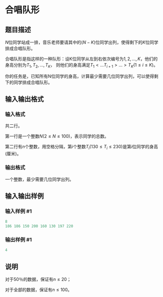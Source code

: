 # 合唱队形

## 题目描述

$N$位同学站成一排，音乐老师要请其中的($N-K$)位同学出列，使得剩下的$K$位同学排成合唱队形。

合唱队形是指这样的一种队形：设K位同学从左到右依次编号为$1,2,…,K$，他们的身高分别为$T_1,T_2,…,T_K$， 则他们的身高满足$T_1<...T_{i+1}>…>T_K(1 \le i \le K)$。

你的任务是，已知所有N位同学的身高，计算最少需要几位同学出列，可以使得剩下的同学排成合唱队形。

## 输入输出格式

### 输入格式

共二行。

第一行是一个整数$N(2 \le N \le 100)$，表示同学的总数。

第二行有$n$个整数，用空格分隔，第$i$个整数$T_i(130 \le T_i \le 230)$是第$i$位同学的身高(厘米)。

### 输出格式

一个整数，最少需要几位同学出列。

## 输入输出样例

### 输入样例 #1

```cpp
8
186 186 150 200 160 130 197 220

```
### 输出样例 #1

```cpp
4

```
## 说明

对于50％的数据，保证有$n \le 20$；

对于全部的数据，保证有$n \le 100$。

